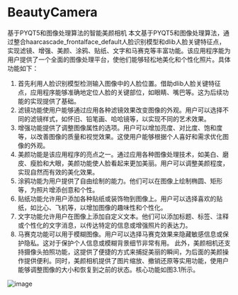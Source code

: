 # BeautyCamera
基于PYQT5和图像处理算法的智能美颜相机
本文基于PYQT5和图像处理算法，通过整合haarcascade_frontalface_default人脸识别模型和dlib人脸关键特征点，实现滤镜、增强、美颜、涂鸦、贴纸、文字和马赛克等丰富功能。该应用程序能为用户提供了一个全面的图像处理平台，使他们能够轻松地美化和个性化照片。具体功能如下：
1)	首先利用人脸识别模型检测输入图像中的人脸位置。借助dlib人脸关键特征点，应用程序能够准确地定位人脸的关键部位，如眼睛、嘴巴等。这为后续功能的实现提供了基础。
2)	滤镜功能使用户能够通过应用各种滤镜效果改变图像的外观。用户可以选择不同的滤镜样式，如怀旧、铅笔画、哈哈镜等，以实现不同的艺术效果。
3)	增强功能提供了调整图像属性的选项。用户可以增加亮度、对比度、饱和度等，以改善图像的质量和视觉效果。这使用户能够根据个人喜好和需求优化图像的外观。
4)	美颜功能是该应用程序的亮点之一。通过应用各种图像处理技术，如美白、磨皮、瘦脸和大眼，美颜功能使人脸看起来更加美丽。用户可以调整美颜程度，实现自然而有效的美化效果。
5)	涂鸦功能为用户提供了自由绘制的能力。他们可以在图像上绘制椭圆、矩形等，为照片增添创意和个性。
6)	贴纸功能允许用户添加各种贴纸或装饰物到图像上。用户可以选择喜欢的贴纸，如比心、飞机等，以增加图像的趣味性和个性化。
7)	文字功能允许用户在图像上添加自定义文本。他们可以添加标题、标签、注释或个性化的文字消息，以传达特定的信息或增强照片的表达力。
8)	马赛克功能可以用于模糊图像。用户可以选择马赛克效果来隐藏敏感信息或保护隐私。这对于保护个人信息或模糊背景细节非常有用。 
此外，美颜相机还支持摄像头拍照功能，这提供了便捷的方式来捕捉美丽的瞬间，为后面的美颜操作提供便利。同时，美颜相机提供了图片缩放、撤销还原等实用功能，使用户能够调整图像的大小和恢复到之前的状态。核心功能如图3.1所示。
 
![image](https://github.com/Jinzhong-Duan/BeautyCamera/assets/105783906/3e6f8de0-596d-40e4-af20-7c8f9bd5e41d)
